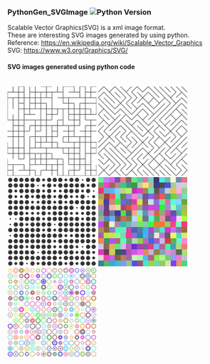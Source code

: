### PythonGen_SVGImage ![Python Version](https://img.shields.io/badge/Python-v3.6-blue)

Scalable Vector Graphics(SVG) is a xml image format. <br/>
These are interesting SVG images generated by using python.  <br/>
Reference: https://en.wikipedia.org/wiki/Scalable_Vector_Graphics <br/>
SVG: https://www.w3.org/Graphics/SVG/

#### SVG images generated using python code 
<br/>
<img src="images/art_Line.svg" width="200" height="200" />
<img src="images/art_DiagLine.svg" width="200" height="200" />
<img src="images/art_Circle.svg" width="200" height="200" />
<img src="images/art_Rectangle.svg" width="200" height="200" />
<img src="images/art_Rings.svg" width="200" height="200" />